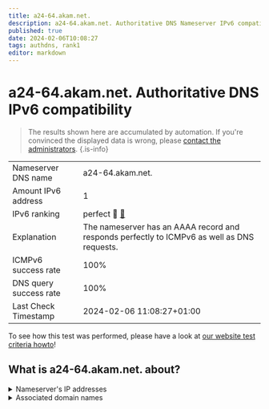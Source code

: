 ```yaml
---
title: a24-64.akam.net.
description: a24-64.akam.net. Authoritative DNS Nameserver IPv6 compatibility
published: true
date: 2024-02-06T10:08:27
tags: authdns, rank1
editor: markdown
---
```


# a24-64.akam.net. Authoritative DNS IPv6 compatibility

> The results shown here are accumulated by automation. If you're convinced the displayed data is wrong, please [contact the administrators](/howto/chat). 
{.is-info}




|   |   |
| - | - |
| Nameserver DNS name | a24-64.akam.net.
| Amount IPv6 address | 1
| IPv6 ranking | perfect :1st_place_medal: [🔗](/howto/ranking) |
| Explanation | The nameserver has an AAAA record and responds perfectly to ICMPv6 as well as DNS requests. |
| ICMPv6 success rate | 100%|
| DNS query success rate | 100% |
| Last Check Timestamp | 2024-02-06 11:08:27+01:00 |

To see how this test was performed, please have a look at [our website test criteria howto](/howto/testcriteria/authdns)!


## What is a24-64.akam.net. about?




<details>
<summary>Nameserver's IP addresses</summary>

2600:1480:9800::40

</details>



<details>
<summary>Associated domain names</summary>

store.steampowered.com

steamcommunity.com

www.vudu.com

</details>
